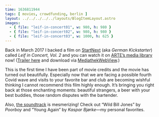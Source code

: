```yaml
---
time: 1636811944
tags: [ movies, crowdfunding, berlin ]
layout: ../../../../../layouts/BlogItemLayout.astro
images:
  - { file: "leif-in-concert01", w: 980, h: 980 }
  - { file: "leif-in-concert02", w: 980, h: 980 }
  - { file: "leif-in-concert03", w: 1000, h: 625 }
---
```


Back in March 2017 I backed a film on [StartNext](https://www.startnext.com/leifinconcert) (aka *German Kickstarter*) called *Leif in Concert, Vol. 2* and you can watch it on [ARTE’s media library](https://www.arte.tv/de/videos/103950-000-A/leif-in-concert/) now! ([Trailer here](https://vimeo.com/421605800) and download via [MediathekWebView](https://arteptweb-a.akamaihd.net/am/ptweb/103000/103900/103950-000-A_SQ_0_VOA_05942484_MP4-2200_AMM-PTWEB_1a4WEgZEwb.mp4).)

This is the first time I have been part of movie credits and the movie has turned out beautifully. Especially now that we are facing a possible fourth Covid wave and visits to your favorite bar and club are becoming wishful thinking I cannot recommend this film highly enough. It’s bringing you right back at those enchanting moments:  beautiful strangers, a beer with your best buddies, those random disputes with the bartender.

Also, [the soundtrack](https://www.leifinconcert.de/shop-1) is mesmerizing! Check out “Wild Bill Jones” by *Poorboy* and “Young Again” by *Kaspar Bjørke*—my personal favorites.
